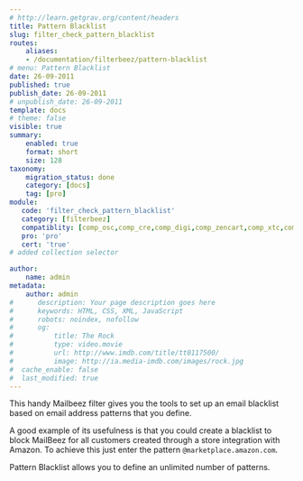 ```yaml
---
# http://learn.getgrav.org/content/headers
title: Pattern Blacklist
slug: filter_check_pattern_blacklist
routes:
    aliases:
    - /documentation/filterbeez/pattern-blacklist
# menu: Pattern Blacklist
date: 26-09-2011
published: true
publish_date: 26-09-2011
# unpublish_date: 26-09-2011
template: docs
# theme: false
visible: true
summary:
    enabled: true
    format: short
    size: 128
taxonomy:
    migration_status: done
    category: [docs]
    tag: [pro]
module:
   code: 'filter_check_pattern_blacklist'
   category: [filterbeez]
   compatiblity: [comp_osc,comp_cre,comp_digi,comp_zencart,comp_xtc,comp_xtcm2,comp_gambio,comp_saas]
   pro: 'pro'
   cert: 'true'     
# added collection selector

author:
    name: admin
metadata:
    author: admin
#      description: Your page description goes here
#      keywords: HTML, CSS, XML, JavaScript
#      robots: noindex, nofollow
#      og:
#          title: The Rock
#          type: video.movie
#          url: http://www.imdb.com/title/tt0117500/
#          image: http://ia.media-imdb.com/images/rock.jpg
#  cache_enable: false
#  last_modified: true
---
```



This handy Mailbeez filter gives you the tools to set up an email blacklist based on email address patterns that you define.

A good example of its usefulness is that you could create a blacklist to block MailBeez for all customers created through a store integration with Amazon. To achieve this just enter the pattern  `@marketplace.amazon.com`.

Pattern Blacklist allows you to define an unlimited number of patterns.

  
